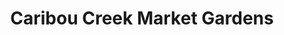 ---
title: "Caribou Creek Market Gardens"
url: /burton/caribou-creek-market-gardens/
shop: Gemüse & Obst
---
